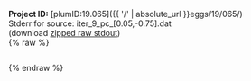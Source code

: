 **Project ID:** [plumID:19.065]({{ '/' | absolute_url }}eggs/19/065/)  
Stderr for source:  iter_9_pc_[0.05,-0.75].dat   
(download [zipped raw stdout](iter_9_pc_[0.05,-0.75].dat.plumed.stdout.txt.zip))  
{% raw %}
<pre>
</pre>
{% endraw %}
